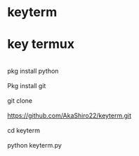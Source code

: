 # keyterm
# key termux

<br>pkg install python</br>
<br>Pkg install git</br>
<br>git clone</br>
<br>https://github.com/AkaShiro22/keyterm.git</br>
<br>cd keyterm</br>
<br>python keyterm.py</br>
